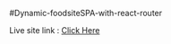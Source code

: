 #Dynamic-foodsiteSPA-with-react-router

Live site link : <a href="https://foods-apa-react-router.netlify.app/">Click Here</a>

